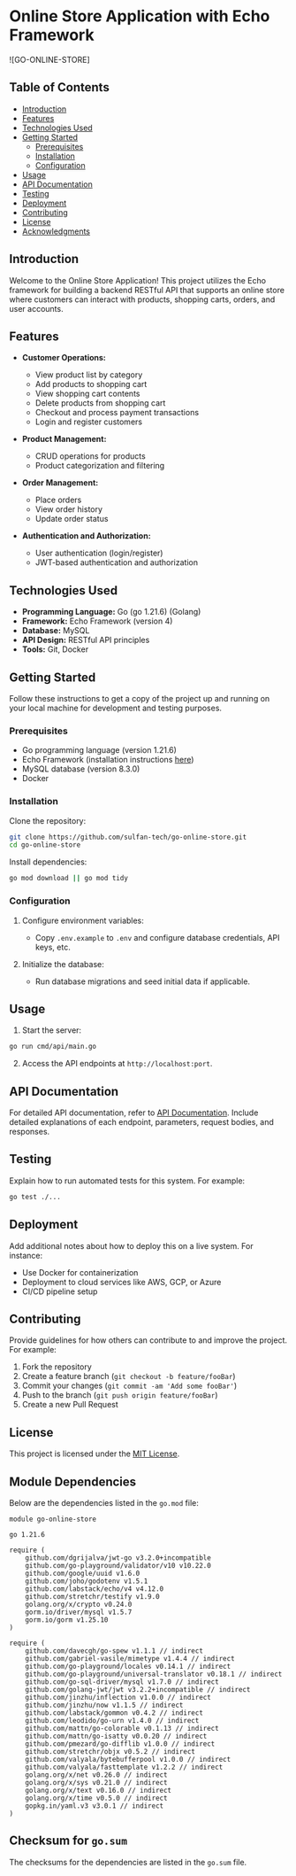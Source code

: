 # Online Store Application with Echo Framework

![GO-ONLINE-STORE]

## Table of Contents

- [Introduction](#introduction)
- [Features](#features)
- [Technologies Used](#technologies-used)
- [Getting Started](#getting-started)
  - [Prerequisites](#prerequisites)
  - [Installation](#installation)
  - [Configuration](#configuration)
- [Usage](#usage)
- [API Documentation](#api-documentation)
- [Testing](#testing)
- [Deployment](#deployment)
- [Contributing](#contributing)
- [License](#license)
- [Acknowledgments](#acknowledgments)

## Introduction

Welcome to the Online Store Application! This project utilizes the Echo framework for building a backend RESTful API that supports an online store where customers can interact with products, shopping carts, orders, and user accounts.

## Features

- **Customer Operations:**
  - View product list by category
  - Add products to shopping cart
  - View shopping cart contents
  - Delete products from shopping cart
  - Checkout and process payment transactions
  - Login and register customers

- **Product Management:**
  - CRUD operations for products
  - Product categorization and filtering

- **Order Management:**
  - Place orders
  - View order history
  - Update order status

- **Authentication and Authorization:**
  - User authentication (login/register)
  - JWT-based authentication and authorization

## Technologies Used

- **Programming Language:** Go (go 1.21.6) (Golang)
- **Framework:** Echo Framework (version 4)
- **Database:** MySQL
- **API Design:** RESTful API principles
- **Tools:** Git, Docker

## Getting Started

Follow these instructions to get a copy of the project up and running on your local machine for development and testing purposes.

### Prerequisites

- Go programming language (version 1.21.6)
- Echo Framework (installation instructions [here](https://github.com/labstack/echo))
- MySQL database (version 8.3.0)
- Docker

### Installation

Clone the repository:

```bash
git clone https://github.com/sulfan-tech/go-online-store.git
cd go-online-store
```

Install dependencies:

```bash
go mod download || go mod tidy
```

### Configuration

1. Configure environment variables:
   - Copy `.env.example` to `.env` and configure database credentials, API keys, etc.

2. Initialize the database:
   - Run database migrations and seed initial data if applicable.

## Usage

1. Start the server:

```bash
go run cmd/api/main.go
```

2. Access the API endpoints at `http://localhost:port`.

## API Documentation

For detailed API documentation, refer to [API Documentation](https://sulfan.notion.site/create-an-online-store-application-API-d4aa504087334dc99740b357d9a8584e). Include detailed explanations of each endpoint, parameters, request bodies, and responses.

## Testing

Explain how to run automated tests for this system. For example:

```bash
go test ./...
```

## Deployment

Add additional notes about how to deploy this on a live system. For instance:

- Use Docker for containerization
- Deployment to cloud services like AWS, GCP, or Azure
- CI/CD pipeline setup

## Contributing

Provide guidelines for how others can contribute to and improve the project. For example:

1. Fork the repository
2. Create a feature branch (`git checkout -b feature/fooBar`)
3. Commit your changes (`git commit -am 'Add some fooBar'`)
4. Push to the branch (`git push origin feature/fooBar`)
5. Create a new Pull Request

## License

This project is licensed under the [MIT License](LICENSE).


## Module Dependencies

Below are the dependencies listed in the `go.mod` file:

```
module go-online-store

go 1.21.6

require (
	github.com/dgrijalva/jwt-go v3.2.0+incompatible
	github.com/go-playground/validator/v10 v10.22.0
	github.com/google/uuid v1.6.0
	github.com/joho/godotenv v1.5.1
	github.com/labstack/echo/v4 v4.12.0
	github.com/stretchr/testify v1.9.0
	golang.org/x/crypto v0.24.0
	gorm.io/driver/mysql v1.5.7
	gorm.io/gorm v1.25.10
)

require (
	github.com/davecgh/go-spew v1.1.1 // indirect
	github.com/gabriel-vasile/mimetype v1.4.4 // indirect
	github.com/go-playground/locales v0.14.1 // indirect
	github.com/go-playground/universal-translator v0.18.1 // indirect
	github.com/go-sql-driver/mysql v1.7.0 // indirect
	github.com/golang-jwt/jwt v3.2.2+incompatible // indirect
	github.com/jinzhu/inflection v1.0.0 // indirect
	github.com/jinzhu/now v1.1.5 // indirect
	github.com/labstack/gommon v0.4.2 // indirect
	github.com/leodido/go-urn v1.4.0 // indirect
	github.com/mattn/go-colorable v0.1.13 // indirect
	github.com/mattn/go-isatty v0.0.20 // indirect
	github.com/pmezard/go-difflib v1.0.0 // indirect
	github.com/stretchr/objx v0.5.2 // indirect
	github.com/valyala/bytebufferpool v1.0.0 // indirect
	github.com/valyala/fasttemplate v1.2.2 // indirect
	golang.org/x/net v0.26.0 // indirect
	golang.org/x/sys v0.21.0 // indirect
	golang.org/x/text v0.16.0 // indirect
	golang.org/x/time v0.5.0 // indirect
	gopkg.in/yaml.v3 v3.0.1 // indirect
)
```

## Checksum for `go.sum`

The checksums for the dependencies are listed in the `go.sum` file.
